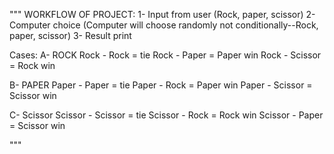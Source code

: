 """
WORKFLOW OF PROJECT:
1- Input from user (Rock, paper, scissor)
2- Computer choice (Computer will choose randomly not conditionally--Rock, paper, scissor)
3- Result print

Cases:
A- ROCK
Rock - Rock = tie
Rock - Paper = Paper win
Rock - Scissor = Rock win

B- PAPER
Paper - Paper = tie
Paper - Rock = Paper win
Paper - Scissor = Scissor win

C- Scissor
Scissor - Scissor = tie
Scissor - Rock = Rock win
Scissor - Paper = Scissor win

"""